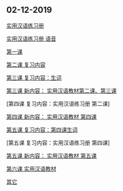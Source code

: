 ## 02-12-2019

[实用汉语练习册](https://dan3011.github.io/regular/Practical_Chinese_Workbook1.pdf)

[实用汉语练习册 语音](https://www.ximalaya.com/waiyu/24537229/)

[第一课](https://dan3011.github.io/regular/Lesson1_Alex.pdf)

[第二课 复习内容](https://dan3011.github.io/regular/Review1.pdf)

[第三课 复习内容：生词](https://dan3011.github.io/regular/Lesson2_newwords.pdf)

[第三课 新内容： 实用汉语教材第二课、第三课](https://dan3011.github.io/regular/hanyu.pdf)

[第四课 复习内容：实用汉语练习册 第二课]

[第四课 新内容： 实用汉语教材 第四课](https://dan3011.github.io/regular/hanyu_4and5.pdf)

[第五课 复习内容：第四课生词](https://dan3011.github.io/regular/Lesson4_newwords.pdf)

[第五课 复习内容：实用汉语练习册 第四课]

[第五课 新内容： 实用汉语教材 第五课](https://dan3011.github.io/regular/hanyu_4and5.pdf)

[第六课 实用汉语教材](https://dan3011.github.io/regular/hanyu_6.pdf)

[其它](https://dan3011.github.io/adults)

